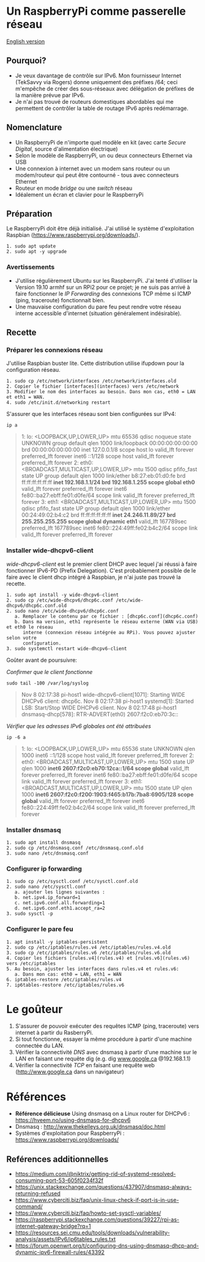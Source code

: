 # Un RaspberryPi comme passerelle réseau

[English version](README_en.md)

## Pourquoi?

- Je veux davantage de contrôle sur IPv6. Mon fournisseur Internet (TekSavvy via Rogers)
  donne uniquement des préfixes /64; ceci m'empêche de créer des sous-réseaux avec délégation
  de préfixes de la manière prévue par IPv6.
- Je n'ai pas trouvé de routeurs domestiques abordables qui me permettent de
  contrôler la table de routage IPv6 après redémarrage.

## Nomenclature

- Un RaspberryPi de n'importe quel modèle en kit (avec carte _Secure Digital_,
  source d'alimentation électrique)
- Selon le modèle de RaspberryPi, un ou deux connecteurs Ethernet via USB
- Une connexion à internet avec un modem sans routeur ou un
  modem/routeur qui peut être contourné - tous avec connecteurs Ethernet
- Routeur en mode _bridge_ ou une _switch_ réseau
- Idéalement un écran et clavier pour le RaspberryPi

## Préparation

Le RaspberryPi doit être déjà initialisé. J'ai utilisé le système d'exploitation
Raspbian (https://www.raspberrypi.org/downloads/).

```
1. sudo apt update
2. sudo apt -y upgrade
```

### Avertissements

- J'utilise régulièrement Ubuntu sur les RaspberryPi. J'ai tenté d'utiliser la Version
  19.10 armhf sur un RPi2 pour ce projet; je ne suis pas arrivé à faire fonctionner
  le _IP Forwarding_ des connexions TCP même si ICMP (ping, traceroute) fonctionnait bien.
- Une mauvaise configuration du pare feu peut rendre votre réseau interne
  accessible d'internet (situation généralement indésirable).

## Recette

### Préparer les connexions réseau

J'utilise Raspbian buster lite. Cette distribution utilise ifupdown pour la
configuration réseau.

```
1. sudo cp /etc/network/interfaces /etc/network/interfaces.old
2. Copier le fichier [interfaces](interfaces) vers /etc/network
3. Modifier le nom des interfaces au besoin. Dans mon cas, eth0 = LAN et eth1 = WAN.
4. sudo /etc/init.d/networking restart
```

S'assurer que les interfaces réseau sont bien configurées sur IPv4:

`ip a`

> 1: lo: <LOOPBACK,UP,LOWER_UP> mtu 65536 qdisc noqueue state UNKNOWN group default qlen 1000
>    link/loopback 00:00:00:00:00:00 brd 00:00:00:00:00:00
>    inet 127.0.0.1/8 scope host lo
>       valid_lft forever preferred_lft forever
>    inet6 ::1/128 scope host
>       valid_lft forever preferred_lft forever
>2: eth0: <BROADCAST,MULTICAST,UP,LOWER_UP> mtu 1500 qdisc pfifo_fast state UP group default qlen 1000
>    link/ether b8:27:eb:01:d0:fe brd ff:ff:ff:ff:ff:ff
>    **inet 192.168.1.1/24 brd 192.168.1.255 scope global eth0**
>       valid_lft forever preferred_lft forever
>    inet6 fe80::ba27:ebff:fe01:d0fe/64 scope link
>       valid_lft forever preferred_lft forever
>3: eth1: <BROADCAST,MULTICAST,UP,LOWER_UP> mtu 1500 qdisc pfifo_fast state UP group default qlen 1000
>    link/ether 00:24:49:02:b4:c2 brd ff:ff:ff:ff:ff:ff
>    **inet 24.246.11.89/27 brd 255.255.255.255 scope global dynamic eth1**
>       valid_lft 167789sec preferred_lft 167789sec
>    inet6 fe80::224:49ff:fe02:b4c2/64 scope link
>       valid_lft forever preferred_lft forever

### Installer wide-dhcpv6-client

_wide-dhcpv6-client_ est le premier client DHCP avec lequel j'ai réussi à faire
fonctionner IPv6-PD (Prefix Delegation). C'est probablement possible de le faire
avec le client dhcp intégré à Raspbian, je n'ai juste pas trouvé la recette.

```
1. sudo apt install -y wide-dhcpv6-client
2. sudo cp /etc/wide-dhcpv6/dhcp6c.conf /etc/wide-dhcpv6/dhcp6c.conf.old
2. sudo nano /etc/wide-dhcpv6/dhcp6c.conf
   a. Remplacer le contenu par ce fichier : [dhcp6c.conf](dhcp6c.conf)
   b. Dans ma version, eth1 représente le réseau externe (WAN via USB) et eth0 le réseau
      interne (connexion réseau intégrée au RPi). Vous pouvez ajuster selon votre
      configuration.
3. sudo systemctl restart wide-dhcpv6-client
```

Goûter avant de poursuivre:

_Confirmer que le client fonctionne_

`sudo tail -100 /var/log/syslog`

>Nov  8 02:17:38 pi-host1 wide-dhcpv6-client[1071]: Starting WIDE DHCPv6 client: dhcp6c.
>Nov  8 02:17:38 pi-host1 systemd[1]: Started LSB: Start/Stop WIDE DHCPv6 client.
>Nov  8 02:17:48 pi-host1 dnsmasq-dhcp[578]: RTR-ADVERT(eth0) 2607:f2c0:eb70:3c::

_Vérifier que les adresses IPv6 globales ont été attribuées_

`ip -6 a`

>1: lo: <LOOPBACK,UP,LOWER_UP> mtu 65536 state UNKNOWN qlen 1000
>    inet6 ::1/128 scope host
>       valid_lft forever preferred_lft forever
>2: eth0: <BROADCAST,MULTICAST,UP,LOWER_UP> mtu 1500 state UP qlen 1000
>    **inet6 2607:f2c0:eb70:12ca::1/64 scope global**
>       valid_lft forever preferred_lft forever
>    inet6 fe80::ba27:ebff:fe01:d0fe/64 scope link
>       valid_lft forever preferred_lft forever
>3: eth1: <BROADCAST,MULTICAST,UP,LOWER_UP> mtu 1500 state UP qlen 1000
>    **inet6 2607:f2c0:f200:1903:f465:b17b:7ba8:6905/128 scope global**
>       valid_lft forever preferred_lft forever
>    inet6 fe80::224:49ff:fe02:b4c2/64 scope link
>       valid_lft forever preferred_lft forever

### Installer dnsmasq

```
1. sudo apt install dnsmasq
2. sudo cp /etc/dnsmasq.conf /etc/dnsmasq.conf.old
3. sudo nano /etc/dnsmasq.conf

```

### Configurer ip forwarding

```
1. sudo cp /etc/sysctl.conf /etc/sysctl.conf.old
2. sudo nano /etc/sysctl.conf
   a. ajouter les lignes suivantes :
   b. net.ipv4.ip_forward=1
   c. net.ipv6.conf.all.forwarding=1
   d. net.ipv6.conf.eth1.accept_ra=2
3. sudo sysctl -p
```

### Configurer le pare feu

```
1. apt install -y iptables-persistent
2. sudo cp /etc/iptables/rules.v4 /etc/iptables/rules.v4.old
3. sudo cp /etc/iptables/rules.v6 /etc/iptables/rules.v6.old
4. Copier les fichiers [rules.v4](rules.v4) et [rules.v6](rules.v6) vers /etc/iptables
5. Au besoin, ajuster les interfaces dans rules.v4 et rules.v6:
   a. Dans mon cas: eth0 = LAN, eth1 = WAN
6. iptables-restore /etc/iptables/rules.v4
7. ip6tables-restore /etc/iptables/rules.v6
```

# Le goûteur

1. S'assurer de pouvoir exécuter des requêtes ICMP (ping, traceroute) vers internet à partir du RasberryPi.
2. Si tout fonctionne, essayer la même procédure à partir d'une machine connectée du LAN.
3. Vérifier la connectivité _DNS_ avec dnsmasq à partir d'une machine sur le LAN en faisant une requête dig (e.g. dig www.google.ca \@192.168.1.1)
4. Vérifier la connectivité _TCP_ en faisant une requête web (http://www.google.ca dans un navigateur)

# Références

- **Référence délicieuse** Using dnsmasq on a Linux router for DHCPv6 : https://hveem.no/using-dnsmasq-for-dhcpv6
- Dnsmasq : http://www.thekelleys.org.uk/dnsmasq/doc.html
- Systèmes d'exploitation pour RaspberryPi : https://www.raspberrypi.org/downloads/

## Reférences additionnelles

- https://medium.com/@niktrix/getting-rid-of-systemd-resolved-consuming-port-53-605f0234f32f
- https://unix.stackexchange.com/questions/437907/dnsmasq-always-returning-refused
- https://www.cyberciti.biz/faq/unix-linux-check-if-port-is-in-use-command/
- https://www.cyberciti.biz/faq/howto-set-sysctl-variables/
- https://raspberrypi.stackexchange.com/questions/39227/rpi-as-internet-gateway-bridge?rq=1
- https://resources.sei.cmu.edu/tools/downloads/vulnerability-analysis/assets/IPv6/ip6tables_rules.txt
- https://forum.openwrt.org/t/configuring-dns-using-dnsmasq-dhcp-and-dynamic-ipv6-firewall-rules/43392
